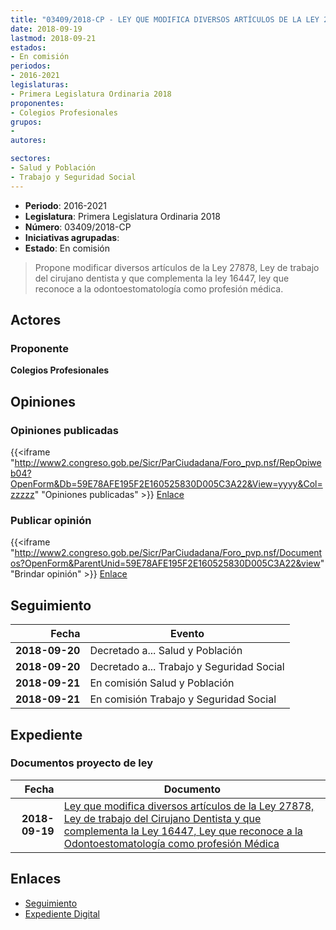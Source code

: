 ```yaml
---
title: "03409/2018-CP - LEY QUE MODIFICA DIVERSOS ARTÍCULOS DE LA LEY 27878, LEY DE TRABAJO DEL CIRUJANO DENTISTA Y QUE COMPLEMENTA LA LEY 16447, LEY QUE RECONOCE A LA ODONTOESTOMATOLOGÍA COMO PROFESIÓN MÉDICA"
date: 2018-09-19
lastmod: 2018-09-21
estados:
- En comisión
periodos:
- 2016-2021
legislaturas:
- Primera Legislatura Ordinaria 2018
proponentes:
- Colegios Profesionales
grupos:
- 
autores:

sectores:
- Salud y Población
- Trabajo y Seguridad Social
---
```

- **Periodo**: 2016-2021
- **Legislatura**: Primera Legislatura Ordinaria 2018
- **Número**: 03409/2018-CP
- **Iniciativas agrupadas**: 
- **Estado**: En comisión

> Propone modificar diversos artículos de la Ley 27878, Ley de trabajo del cirujano dentista y que complementa la ley 16447, ley que reconoce a la odontoestomatología como profesión médica.


## Actores

### Proponente

**Colegios Profesionales**

## Opiniones

### Opiniones publicadas

{{<iframe "http://www2.congreso.gob.pe/Sicr/ParCiudadana/Foro_pvp.nsf/RepOpiweb04?OpenForm&Db=59E78AFE195F2E160525830D005C3A22&View=yyyy&Col=zzzzz" "Opiniones publicadas" >}}
[Enlace](http://www2.congreso.gob.pe/Sicr/ParCiudadana/Foro_pvp.nsf/RepOpiweb04?OpenForm&Db=59E78AFE195F2E160525830D005C3A22&View=yyyy&Col=zzzzz)

### Publicar opinión

{{<iframe "http://www2.congreso.gob.pe/Sicr/ParCiudadana/Foro_pvp.nsf/Documentos?OpenForm&ParentUnid=59E78AFE195F2E160525830D005C3A22&view" "Brindar opinión" >}}
[Enlace](http://www2.congreso.gob.pe/Sicr/ParCiudadana/Foro_pvp.nsf/Documentos?OpenForm&ParentUnid=59E78AFE195F2E160525830D005C3A22&view)


## Seguimiento

| Fecha | Evento |
|------:|--------|
| **2018-09-20** | Decretado a... Salud y Población |
| **2018-09-20** | Decretado a... Trabajo y Seguridad Social |
| **2018-09-21** | En comisión Salud y Población |
| **2018-09-21** | En comisión Trabajo y Seguridad Social |

## Expediente

### Documentos proyecto de ley

| Fecha | Documento |
|------:|-----------|
| **2018-09-19** | [Ley que modifica diversos artículos de la Ley 27878, Ley de trabajo del Cirujano Dentista y que complementa la Ley 16447, Ley que reconoce a la Odontoestomatología como profesión Médica](http://www.leyes.congreso.gob.pe/Documentos/2016_2021/Proyectos_de_Ley_y_de_Resoluciones_Legislativas/PL0340920180919..pdf) |

## Enlaces

- [Seguimiento](http://www2.congreso.gob.pe/Sicr/TraDocEstProc/CLProLey2016.nsf/f7fff46988ca05b1052578e100829cc7/8b67f8a69aa2c02f0525830d00595c45?OpenDocument)
- [Expediente Digital](http://www2.congreso.gob.pe/Sicr/TraDocEstProc/Expvirt_2011.nsf/visbusqptramdoc1621/03409?opendocument)

